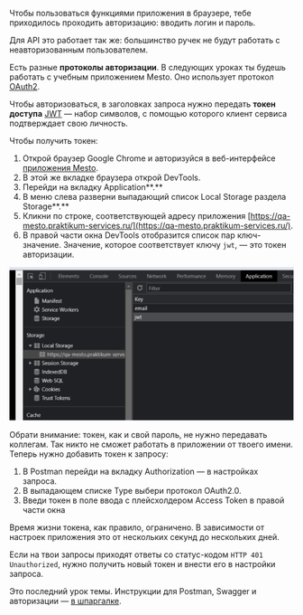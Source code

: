 Чтобы пользоваться функциями приложения в браузере, тебе приходилось проходить авторизацию: вводить логин и пароль.

Для API это работает так же: большинство ручек не будут работать с неавторизованным пользователем.

Есть разные **протоколы авторизации**. В следующих уроках ты будешь работать с учебным приложением Mesto. Оно использует протокол [OAuth2](https://oauth.net/2/).

Чтобы авторизоваться, в заголовках запроса нужно передать **токен доступа** [JWT](https://ru.wikipedia.org/wiki/JSON_Web_Token) — набор символов, с помощью которого клиент сервиса подтверждает свою личность.

Чтобы получить токен:

1. Открой браузер Google Chrome и авторизуйся в веб-интерфейсе [приложения Mesto](https://qa-mesto.praktikum-services.ru/).
2. В этой же вкладке браузера открой DevTools.
3. Перейди на вкладку Application**.**
4. В меню слева разверни выпадающий список Local Storage раздела Storage**.**
5. Кликни по строке, соответствующей адресу приложения [https://qa-mesto.praktikum-services.ru/](https://qa-mesto.praktikum-services.ru/).
6. В правой части окна DevTools отобразится список пар ключ-значение. Значение, которое соответствует ключу `jwt`, — это токен авторизации.

![img_18.png](img%2Fimg_18.png)

Обрати внимание: токен, как и свой пароль, не нужно передавать коллегам. Так никто не сможет работать в приложении от твоего имени.
Теперь нужно добавить токен к запросу:

1. В Postman перейди на вкладку Authorization — в настройках запроса.
2. В выпадающем списке Type выбери протокол OAuth2.0.
3. Введи токен в поле ввода с плейсхолдером Access Token в правой части окна

Время жизни токена, как правило, ограничено. В зависимости от настроек приложения это от нескольких секунд до нескольких дней.

Если на твои запросы приходят ответы со статус-кодом `HTTP 401 Unauthorized`, нужно получить новый токен и внести его в настройки запроса.

Это последний урок темы. Инструкции для Postman, Swagger и авторизации — [в шпаргалке](https://code.s3.yandex.net/qa-automation-engineer/java/track2/cheatsheets/sprint7/postman_swagger_cheatsheet.pdf).